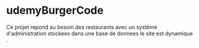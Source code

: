 # udemyBurgerCode
Ce projet repond au besoin  des restaurants  avec un système d'administration
stockees dans une base de donnees le site est  dynamique .
